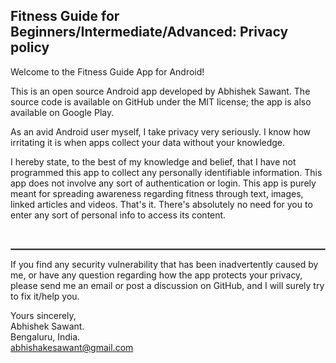 ## Fitness Guide for Beginners/Intermediate/Advanced: Privacy policy

Welcome to the Fitness Guide App for Android!

This is an open source Android app developed by Abhishek Sawant. The source code is available on GitHub under the MIT license; the app is also available on Google Play.

As an avid Android user myself, I take privacy very seriously.
I know how irritating it is when apps collect your data without your knowledge.

I hereby state, to the best of my knowledge and belief, that I have not programmed this app to collect any personally identifiable information. This app does not involve any sort of authentication or login. This app is purely meant for spreading awareness regarding fitness through text, images, linked articles and videos. That's it. There's absolutely no need for you to enter any sort of personal info to access its content.

<br/>

 <hr style="border:1px solid gray">

If you find any security vulnerability that has been inadvertently caused by me, or have any question regarding how the app protects your privacy, please send me an email or post a discussion on GitHub, and I will surely try to fix it/help you.

Yours sincerely,  
Abhishek Sawant.  
Bengaluru, India.  
abhishakesawant@gmail.com
